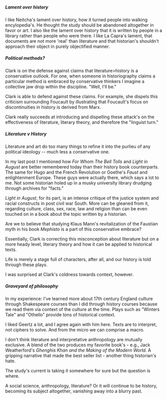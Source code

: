 ##### Lament over history 

I like Neitcha's lament over history, how it turned people into walking encylopedia's. He thought the study should be abandoned altogether in favor or art. I also like the lament over history that it is written by people in a library rather than people who were there. I like La Capra's lament, that documents are not more 'real' than literature and that historian's shouldn't approach their object in purely objectified manner. 
##### Political methods? 

Clark is on the defense against claims that literature>history is a conservative outlook. For one, when someone in historiography claims a particular method is embraced by conservative thinkers I imagine a collective jaw drop within the discipline. "Well, I'll be." 

Clark is able to defend against these claims. For example, she dispels this criticism surrounding Foucault by illustrating that Foucault's focus on discontinuities in history is derived from Marx. 

Clark really succeeds at introducing and dispelling these attack's on the effectiveness of literature, literary theory, and therefore the "linguist turn." 

##### Literature v History 

Literature and art do too many things to refine it into the purlieu of any political ideology -- much less a conservative one. 

In my last post I mentioned how *For Whom The Bell Tolls* and *Light in August* are better remembered today than their history book counterparts. The same for Hugo and the French Revolution or Goethe's *Faust* and enlightenment Europe. These guys were actually there, which says a lot to me. Not some historian holed up in a musky university library drudging through archives for "facts." 

*Light in August*, for its part, is an intense critique of the justice system and racial constructs in post civil war South. More can be gleaned from it, regarding culture, class, sex, race, law and religion than can be even touched on in a book about the topic written by a historian. 

Are we to believe that studying Klaus Mann's revitalization of the Faustian myth in his book *Mephisto* is a part of this conservative embrace? 

Essentially, Clark is correcting this misconception about literature but on a more heady level, literary theory and how it can be applied to historical texts. 

Life is merely a stage full of characters, after all, and our history is told through these plays. 

I was surprised at Clark's coldness towards context, however. 

##### Graveyard of philosophy 

In my experience: I've learned more about 17th century England culture through Shakespeare courses than I did through history courses because we read them via context of the culture at the time. Plays such as "Winters Tale" and "Othello" provide tons of historical context. 

I liked Geertz a lot, and I agree again with him here. Texts are to interpret, not ciphers to solve. And from the micro we can comprise a macro. 

I don't think literature and interpretative anthropology are mutually exclusive. A blend of the two produces my favorite book's - e.g., Jack Weatherford's *Ghenghis Khan and the Making of the Modern World.* A gripping narrative that made the best seller list - another thing historian's hate. 

The study's current is taking it somewhere for sure but the question is where. 

A social science, anthropology, literature? Or it will continue to be history, becoming its subject altogether, vanishing away into a blurry past. 
